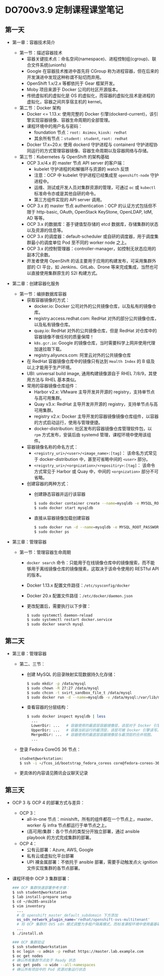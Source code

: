 # DO700v3.9 定制课程课堂笔记

## 第一天

- 第一章：容器技术简介
  - 第一节：描述容器技术
    - 容器关键技术点：命名空间(namespace)、进程控制组(cgroup)、联合文件系统(unionfs)
    - Google 在容器技术推进中首先将 CGroup 称为进程容器，但在后来的开发演进中发现这种称谓不贴切而弃用。
    - OpenShift 1.x/2.x 等都依托于 Gear 框架开发。
    - Moby 项目来源于 Docker 公司的社区开源版本。
    - 传统虚拟机的虚拟化是 OS 的虚拟化，而容器的虚拟化技术是进程的虚拟化，容器之间共享宿主机的 kernel。
  - 第二节：Docker 架构
    - Docker <= 1.13.x: 使用完整的 Docker 引擎(dockerd-current)，该引擎实现容器镜像、容器生命周期的全部管理。
    - 课程环境中的用户名与密码：	
      - foundation 节点：`root: Asimov`, `kiosk: redhat`
      - 其余所有节点：`student: student`, `root: redhat`
    - Docker 17.x~20.x: 使用 dockerd 守护进程与 containerd 守护进程协同运行的方式管理容器镜像、容器生命周期以及容器网络与存储。
  - 第三节：Kubernetes 与 OpenShift 的架构基础
    - OCP 3.x/4.x 的 master 节点 API server 的客户端：
      - kubelet 守护进程的和解循环与资源的 watch 反馈
      - 注意：OCP 中 kubelet 守护进程已经集成至 `openshift-node` 守护进程中。
      - 运维、测试或开发人员对集群资源的管理，可通过 `oc` 或 `kubectl` 标准命令亦或是其他自研的命令。
      - 第三方组件实现的 API server 调用。
    - OCP 3.x 的 master 节点 authentication：OCP 的认证方式包括但不限于 http-basic, OAuth, OpenStack KeyStone, OpenLDAP, IdM, AD 等等。
    - OCP 3.x 的数据库：基于键值型存储的 etcd 数据库，存储集群的状态以及资源的信息等。
    - OCP 3.x 的调度器：default-scheduler 或自研的调度器，用于调度集群最小的调度单位 Pod 至不同的 worker node 之上。
    - OCP 3.x 的控制管理器：controller-manager，如控制无状态应用的副本冗余数。
    - 开发者使用 OpenShift 的话主要用于应用的构建发布，可采用集群外部的 CI 平台，如 Jenkins、GitLab、Drone 等来完成集成，当然也可以直接使用集群原生的 S2I 构建方式。
- 第二章：创建容器化服务
  - 第一节：编排数据库容器
    - 获取容器镜像的方式：
      - docker.io: Docker 公司对外的公共镜像仓库，以及私有的镜像仓库。
      - registry.access.redhat.com: RedHat 对外的部分公共镜像仓库，以及私有镜像仓库。
      - quay.io: RedHat 对外的公共镜像仓库，但是 RedHat 对仓库中的容器镜像不做任何的质量保障！
      - `k8s.gcr.io`: Google 的镜像仓库，当时需要科学上网并使用代理加速拉取下载。
      - registry.aliyuncs.com: 阿里云对外的公共镜像仓库
    - 在 RedHat 容器镜像仓库中的镜像只有达到 `Health Index` 的 B 级及以上才能用于生产环境。
    - UBI: universal build image, 通用构建镜像源自于 RHEL 7/8/9，其使用方法与 RHEL 基本类似。
    - 常用的容器镜像仓库组件：
      - Harbor v2.x: VMware 主导开发并开源的 registry，支持单节点与高可用集群。
      - Quay v3.x: RedHat 主导开发并开源的 registry，支持单节点与高可用集群。
      - registry v2.x: Docker 主导开发的容器镜像镜像仓库组件，以容器的方式启动运行，使用与管理便捷。
      - docker-distribution: 社区发布的容器镜像仓库管理软件包，以 `rpm` 方式发布，安装后由 systemd 管理，课程环境中使用该组件。
    - 容器镜像名称的命名方式：
      - `<registry_uri>/<user>/<image_name>:[tag]`：
        该命名方式常见于 docker-distribution 中，甚至可省略中间的 `<user>` 部分。
      - `<reigstry_uri>/<orgnization>/<repositiry>:[tag]`：
        该命令方式常见于 Harbor 或 Quay 中，中间的 `<orgnization>` 部分不可省略。
    - 创建容器的两种方式：
      - 创建静态容器并运行该容器

        ```bash
        $ sudo docker container create --name=mysqldb -e MYSQL_ROOT_PASSWORD=redhat registry.lab.example.com/rhscl/mysql-56-rhel7:latest
        $ sudo docker start mysqldb
        ```

      - 直接从容器镜像加载创建容器

        ```bash
        $ sudo docker run -d --name=mysqldb -e MYSQL_ROOT_PASSWORD=redhat registry.lab.example.com/rhscl/mysql-56-rhel7:latest
        $ sudo docker ps
        ```

- 第三章：管理容器
  - 第一节：管理容器生命周期
    - `docker search` 命令：只能用于在线镜像仓库中的镜像搜索，而不能够用于离线镜像仓库的镜像搜素，这取决于该命令使用的 RESTful API 的版本。
    - Docker 1.13.x 配置文件路径：`/etc/sysconfig/docker`
    - Docker 20.x 配置文件路径：`/etc/docker/daemon.json`
    - 更改配置后，需要执行以下步骤：

      ```bash
      $ sudo systemctl daemon-reload
      $ sudo systemctl restart docker.service
      $ sudo docker search mysql
      ```

## 第二天

- 第三章：管理容器
  - 第二、三节：
    - 创建 MySQL 的目录映射实现数据持久化存储：

      ```bash
      $ sudo mkdir -p /data/mysql
      $ sudo chown -R 27:27 /data/mysql
      $ sudo chcon -t svirt_sandbox_file_t /data/mysql
      $ sudo docker run -d --name=mysqldb -v /data/mysql:/var/lib/mysql/data -p 3306:3306 registry.lab.example.com/rhscl/mysql-56-rhel7:latest
      ```

    - 查看容器的分层结构：

      ```bash
      $ sudo docker inspect mysqldb | less
        ...
        LowerDir: ...   # 容器使用的最底层容器镜像层，该层对于 Docker 引擎而言是只读层。
        UpperDir: ...   # 容器当前运行的最顶层，该层可被 Docker 引擎读写。
        MergedDir: ...  # 容器使用的最底层容器镜像层与最顶层的合并视图。
        ...
      ```

  - 登录 Fedora CoreOS 36 节点：

    ```bash
    studnet@workstation:
    $ ssh -i ~/fcos_id/bootstrap_fedora_coreos core@fedora-coreos-36
    ```

  - 更具体的内容请见腾讯会议聊天记录

## 第三天

- OCP 3 与 OCP 4 的部署方式与差异：
  - OCP 3：
    - all-in-one 节点：minishift，所有的组件都在一个节点上，master、worker 与 infra 节点都运行于单节点之上。
    - (高可用)集群：各个节点的类型分开独立部署，通过 ansible playbook 的方式完成集群的部署。
  - OCP 4：
    - 公有云部署：Azure, AWS, Google
    - 私有云或虚拟化平台部署
    - UPI 裸金属部署：不依托于 ansible 部署，需要手动触发点火 ignition 文件实现集群的各节点部署。
- 课程环境中 OCP 3 集群部署：

  ```bash
  ### OCP 集群快速部署参考步骤：
  $ ssh student@workstation
  $ lab install-prepare setup
  $ cd ~/do285-ansible
  $ vim inventory
    ...
    # 在 openshift_master_default_subdomain 下方添加
    os_sdn_network_plugin_name='redhat/openshift-ovs-multitenant' 
    # 将 OCP 集群的 OVS sdn 模式调整为多租户隔离模式，而标准课程环境中使用最基础的 ovs-subnet 的扁平化网络模式。
    ...
  $ ./install.sh

  ### OCP 集群验证
  $ ssh student@workstation
  $ oc login -u admin -p redhat https://master.lab.example.com
  $ oc get nodes
  # 确认所有集群节点处于 Ready 状态
  $ oc get pods -o wide --all-namespaces
  # 确认所有项目中的 Pod 资源对象运行状态
 
  ```
